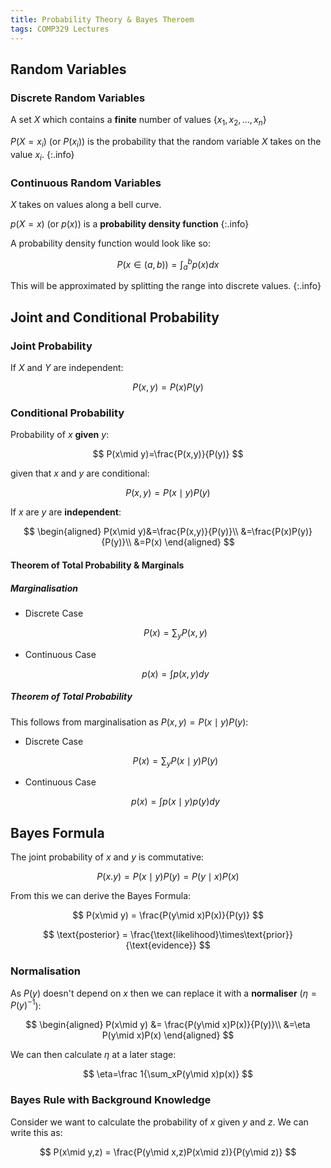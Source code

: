 ```yaml
---
title: Probability Theory & Bayes Theroem
tags: COMP329 Lectures
---
```

## Random Variables
### Discrete Random Variables

A set $X$ which contains a **finite** number of values $\{x_1,x_2,\ldots,x_n\}$

$P(X=x_i)$ (or $P(x_i)$) is the probability that the random variable $X$ takes on the value $x_i$.
{:.info}

### Continuous Random Variables
$X$ takes on values along a bell curve.

$p(X=x)$ (or $p(x)$) is a **probability density function**
{:.info}
	
A probability density function would look like so:

$$
P(x\in(a,b)) = \int^b_ap(x)dx
$$

This will be approximated by splitting the range into discrete values.
{:.info}

## Joint and Conditional Probability
### Joint Probability
If $X$ and $Y$ are independent:

$$
P(x,y) = P(x)P(y)
$$

### Conditional Probability
Probability of $x$ **given** $y$:

$$
P(x\mid y)=\frac{P(x,y)}{P(y)}
$$

given that $x$ and $y$ are conditional:

$$
P(x,y) = P(x\mid y)P(y)
$$

If $x$ are $y$ are **independent**:

$$
\begin{aligned}
P(x\mid y)&=\frac{P(x,y)}{P(y)}\\
&=\frac{P(x)P(y)}{P(y)}\\
&=P(x)
\end{aligned}
$$

#### Theorem of Total Probability & Marginals
##### Marginalisation
* Discrete Case
	
	$$
	P(x)=\sum_yP(x,y)
	$$
	
* Continuous Case

	$$
	p(x)=\int p(x,y)dy
	$$
	
##### Theorem of Total Probability
This follows from marginalisation as $P(x,y)=P(x\mid y)P(y)$:

* Discrete Case
	
	$$
	P(x)=\sum_yP(x\mid y)P(y)
	$$
	
* Continuous Case

	$$
	p(x)=\int p(x\mid y)p(y)dy
	$$
	
## Bayes Formula
The joint probability of $x$ and $y$ is commutative:

$$
P(x.y) = P(x\mid y)P(y) = P(y\mid x)P(x)
$$

From this we can derive the Bayes Formula:

$$
P(x\mid y) = \frac{P(y\mid x)P(x)}{P(y)}
$$

$$
\text{posterior} = \frac{\text{likelihood}\times\text{prior}}{\text{evidence}}
$$

### Normalisation
As $P(y)$ doesn't depend on $x$ then we can replace it with a **normaliser** ($\eta=P(y)^{-1}$):

$$
\begin{aligned}
P(x\mid y) &= \frac{P(y\mid x)P(x)}{P(y)}\\
&=\eta P(y\mid x)P(x)
\end{aligned}
$$

We can then calculate $\eta$ at a later stage:

$$
\eta=\frac 1{\sum_xP(y\mid x)p(x)}
$$

### Bayes Rule with Background Knowledge
Consider we want to calculate the probability of $x$ given $y$ and $z$. We can write this as:

$$
P(x\mid y,z) = \frac{P(y\mid x,z)P(x\mid z)}{P(y\mid z)}
$$